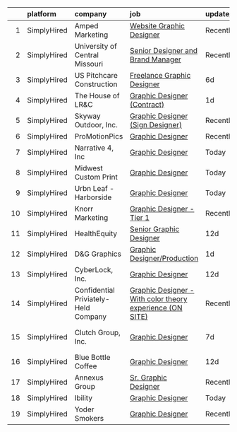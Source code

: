 

|    | platform    | company                              | job                                                                                                                                                                    | update_time   | location                  |
|---:|:------------|:-------------------------------------|:-----------------------------------------------------------------------------------------------------------------------------------------------------------------------|:--------------|:--------------------------|
|  1 | SimplyHired | Amped Marketing                      | [Website Graphic Designer](https://www.simplyhired.com/job/lVDYlWLcnH2Q3Tsjz5gz9yXKvUmT5Kj5Mv0NUy8KyLRgv9aNkg0kcQ?q=graphic+designer)                                  | Recently      | Tucson, AZ                |
|  2 | SimplyHired | University of Central Missouri       | [Senior Designer and Brand Manager](https://www.simplyhired.com/job/fgt5-S4pjrX_p2ErnUCasTqjbXih82qK9_Z3iaYzGrCspQJjjc4tDA?q=graphic+designer)                         | Recently      | Warrensburg, MO           |
|  3 | SimplyHired | US Pitchcare Construction            | [Freelance Graphic Designer](https://www.simplyhired.com/job/VlUCSFhjfY9ZuO981F6SbVifjuWpzLYZJGcm63rx6didCNPDnkDooQ?q=graphic+designer)                                | 6d            | Waterbury, CT             |
|  4 | SimplyHired | The House of LR&C                    | [Graphic Designer (Contract)](https://www.simplyhired.com/job/_UmaRJsG2MiKqL4AkTwZQcxTru34fPZdE576hvoK6aNdLi0-NsRqTg?q=graphic+designer)                               | 1d            | Remote                    |
|  5 | SimplyHired | Skyway Outdoor, Inc.                 | [Graphic Designer (Sign Designer)](https://www.simplyhired.com/job/JeBGy6hzBFOoSCgrlcmjiNQKrN2eA_KG6XVmaUc3fpTvcoYLwBIV_g?q=graphic+designer)                          | Recently      | Bastian, VA               |
|  6 | SimplyHired | ProMotionPics                        | [Graphic Designer](https://www.simplyhired.com/job/LyEEx8TCHM-TBJd9ipMTIIjDDrQX6K7w00d0JurhxZ_XOyHeMY1rqg?q=graphic+designer)                                          | Recently      | Remote                    |
|  7 | SimplyHired | Narrative 4, Inc                     | [Graphic Designer](https://www.simplyhired.com/job/PMlG-sFHidWw-x9p88qdrUwnPdbNR965lRk7WQFkuZQwOkkaL7q3eg?q=graphic+designer)                                          | Today         | Remote                    |
|  8 | SimplyHired | Midwest Custom Print                 | [Graphic Designer](https://www.simplyhired.com/job/h3bwpmADTaGsIsw46j50r72G0ftNWCfSXB1cw8Nh-Pfonw9x-uI6pg?q=graphic+designer)                                          | Today         | Remote                    |
|  9 | SimplyHired | Urbn Leaf - Harborside               | [Graphic Designer](https://www.simplyhired.com/job/iAhgUfUFpnwHU0lLXpjx739kyL_bb13sR9VzI966naHpMXnaGLh46Q?q=graphic+designer)                                          | Today         | Los Angeles, CA           |
| 10 | SimplyHired | Knorr Marketing                      | [Graphic Designer - Tier 1](https://www.simplyhired.com/job/M9gR1VjhZqT10Jee_z6Q5pCnDgkHAUgJ50L1vcBv39RHKPiwKRDH5w?q=graphic+designer)                                 | Recently      | Traverse City, MI         |
| 11 | SimplyHired | HealthEquity                         | [Senior Graphic Designer](https://www.simplyhired.com/job/4cdm-i6NntuiJ-6hTyJqsPbN1uN2Hblw6fS97ymI8LxNjJfqRh52fw?q=graphic+designer)                                   | 12d           | Remote                    |
| 12 | SimplyHired | D&G Graphics                         | [Graphic Designer/Production](https://www.simplyhired.com/job/oTKCzmddGHLYl9q-0L8kqECiHNzNz-3uPQqN3NlZ89vgvcZVbSqiGQ?q=graphic+designer)                               | 1d            | Fort Walton Beach, FL     |
| 13 | SimplyHired | CyberLock, Inc.                      | [Graphic Designer](https://www.simplyhired.com/job/r8gYUjiGO3nJghNwzDGuT0q6wrxHZLQmOqi7urzIP4Yubq4PAT0McQ?q=graphic+designer)                                          | 12d           | Corvallis, OR             |
| 14 | SimplyHired | Confidential Priviately-Held Company | [Graphic Designer - With color theory experience (ON SITE)](https://www.simplyhired.com/job/qNmn-ZzT8Pmi66BtounWjgy9ftGqKGVoNaAV0fYCoHchgk3P19XPnA?q=graphic+designer) | Recently      | Miami Lakes, FL           |
| 15 | SimplyHired | Clutch Group, Inc.                   | [Graphic Designer](https://www.simplyhired.com/job/Z5RNPAxd3mhvYOqYj7QKYhmTdXUDNFciZVKjFaf1VginIi25yg6VyQ?q=graphic+designer)                                          | 7d            | United States +1 location |
| 16 | SimplyHired | Blue Bottle Coffee                   | [Graphic Designer](https://www.simplyhired.com/job/vkb3fH0DLl3eolxfv5Ly_aeO_acFLwxF2UvJ2zuUH5J_Pf2aXW1QWQ?q=graphic+designer)                                          | 12d           | Remote                    |
| 17 | SimplyHired | Annexus Group                        | [Sr. Graphic Designer](https://www.simplyhired.com/job/QzjZWeLZjIgROqVkMYQTogb1NirWBk8_Ebmdaf8zXJ8LltxEnFwb7A?q=graphic+designer)                                      | Recently      | Scottsdale, AZ            |
| 18 | SimplyHired | Ibility                              | [Graphic Designer](https://www.simplyhired.com/job/858ltszAXV2YMiLpPpUhtzOUHss4w22bRHOZq9sDcO39H5EiSHwFZw?q=graphic+designer)                                          | Today         | Remote                    |
| 19 | SimplyHired | Yoder Smokers                        | [Graphic Designer](https://www.simplyhired.com/job/6b7OO8xDJ-riy_CQS7CzTRnBxMA43AKTGArtdCc56kOxajnahYDz2w?q=graphic+designer)                                          | Recently      | Hutchinson, KS            |